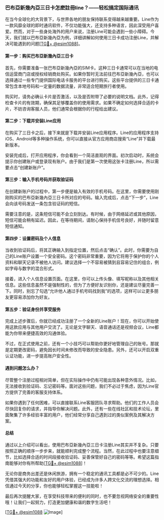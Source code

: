 ### 巴布亞新幾內亞三日卡怎麽註冊line？——轻松搞定国际通讯

在当今全球化的大背景下，与世界各地的朋友保持联系变得越来越重要。Line作为一款风靡全球的即时通讯软件，不仅功能强大，还支持多种语言，因此深受用户喜爱。然而，对于一些身处海外的用户来说，注册Line可能会遇到一些小障碍。今天，我们就以巴布亞新幾內亞为例，详细讲解如何使用三日卡成功注册Line，并解决可能遇到的问题[[TG💪+ @esim1088](https://t.me/s/esim1088)]。

#### 第一步：购买巴布亞新幾內亞三日卡

首先，你需要准备一张巴布亞新幾內亞的SIM卡。这种三日卡通常可以在当地的电信运营商门店或授权经销商处购买。如果你暂时无法前往巴布亞新幾內亞，也可以选择通过一些专门提供国际电话卡服务的平台进行购买。这些平台提供的三日卡通常包含本地号码和一定量的数据流量，非常适合短期旅行者使用。

购买时，请务必确认卡片是否激活，以及是否附带了必要的说明文档。此外，记得检查卡片的有效期，确保其足够覆盖你的使用需求。如果不确定如何选择合适的卡片，不妨咨询客服人员，他们通常会根据你的行程给出建议。

#### 第二步：下载并安装Line应用

在购买了三日卡之后，接下来就是下载并安装Line应用程序。Line的应用程序支持iOS、Android等多种操作系统，你可以直接从官方应用商店搜索“Line”并下载最新版本。

安装完成后，打开应用程序，你会看到一个简洁直观的界面。初次启动时，系统会提示你创建账户或登录现有账户。由于我们是第一次使用这张卡注册Line，所以需要点击“创建新账户”。

#### 第三步：输入手机号码并获取验证码

在创建新账户的过程中，第一步便是输入有效的手机号码。在这里，你需要使用刚刚购买的巴布亞新幾內亞三日卡所对应的号码。输入完成后，点击“下一步”，Line会向该号码发送一条包含验证码的短信。

需要注意的是，这条短信可能不会立刻到达。有时候，由于网络延迟或其他原因，短信可能会稍有延迟。因此，在等待期间，请耐心保持手机信号良好，并随时留意短信通知。

#### 第四步：设置密码及个人信息

当收到验证码后，将其正确输入到指定位置，然后点击“确认”。此时，你需要为自己的Line账户设置一个安全密码。这个密码非常重要，因为它将用于保护你的个人资料和聊天记录不被他人访问。建议选择一个不容易被猜到且容易记住的组合，例如字母与数字的混合形式。

接着，进入个人信息设置页面。在这里，你可以上传头像、填写昵称以及其他相关信息。这些信息虽然不是强制性的，但为了方便好友识别你，还是建议尽量完善一下。同时，别忘了勾选“允许他人通过手机号码找到我”的选项，这样可以让更多朋友更容易添加你为好友。

#### 第五步：验证身份并享受服务

完成上述步骤后，你就已经成功注册了一个全新的Line账户！现在，你可以开始使用这款应用与其他用户交流了。无论是文字聊天、语音通话还是视频会议，Line都能为你带来便捷高效的沟通体验。

不过，在正式使用之前，还有一个小技巧可以帮助你更好地管理自己的账号。那就是定期更改密码，避免因长时间未修改而导致的安全隐患。另外，还可以开启双重认证功能，进一步提高账户安全性。

#### 遇到问题怎么办？

尽管整个注册过程相对简单，但在实际操作中仍有可能出现各种意外情况。比如，无法接收到验证码、忘记密码等。面对这些问题，我们不必过于焦虑，因为Line官方提供了完善的客服支持体系。

如果你遇到了任何困难，可以直接联系Line客服团队寻求帮助。他们的工作人员会尽快回复你的请求，并指导你解决问题。此外，还有一些在线社区和技术论坛，里面聚集了许多经验丰富的用户，他们经常分享自己遇到过的类似案例及其解决方案。

#### 总结

通过以上介绍可以看出，使用巴布亞新幾內亞三日卡注册Line其实并不复杂。只要按照正确的顺序一步步来，就能顺利完成整个流程。当然，在此过程中也要注意细节，比如选择合适的时间段接收验证码、妥善保管好自己的密码等等。希望这篇指南能够对你有所帮助[[TG💪+ @esim1088](https://t.me/s/esim1088)]！

无论你是商务出差还是休闲旅游，拥有一个稳定的通讯工具都是必不可少的。Line凭借其强大的功能和友好的用户体验，已经成为许多人跨文化交流的理想选择。相信通过今天的分享，你也能够轻松掌握这一技能啦！

最后再次提醒大家，在享受科技带来的便利的同时，也不要忽视网络安全的重要性哦！让我们一起努力，打造更加健康和谐的数字生活吧！

[[TG💪+ @esim1088](https://t.me/s/esim1088) ![Image](https://i.postimg.cc/4NQfJmqS/Snipaste-2025-05-13-00-14-12.png)]